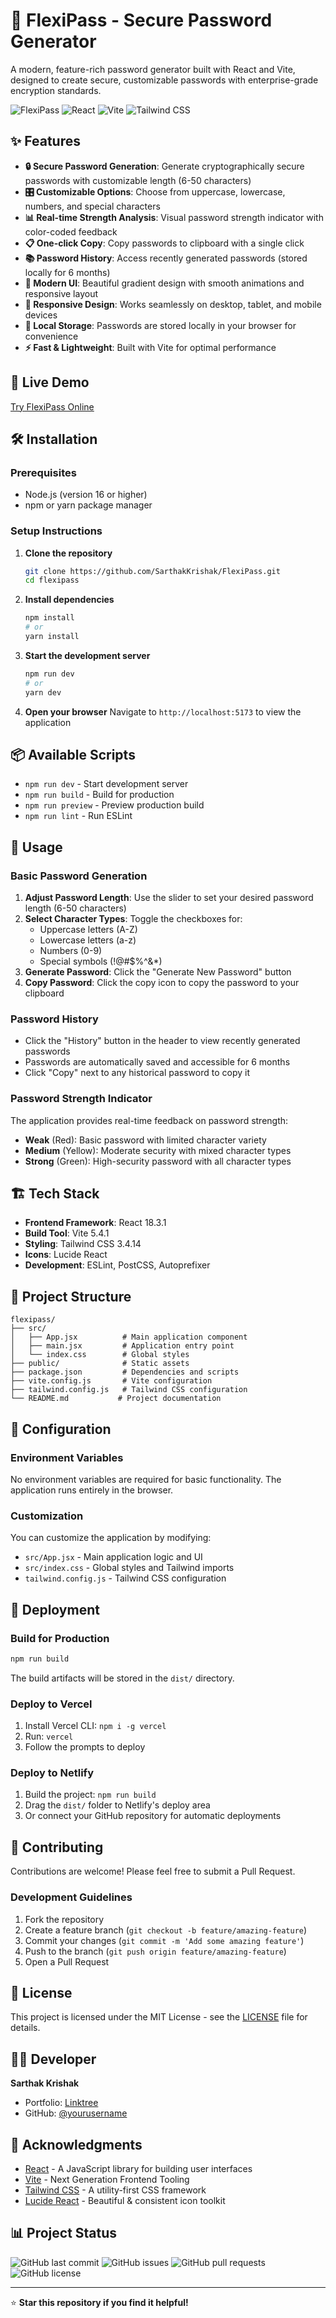 # 🔐 FlexiPass - Secure Password Generator

A modern, feature-rich password generator built with React and Vite, designed to create secure, customizable passwords with enterprise-grade encryption standards.

![FlexiPass](https://img.shields.io/badge/FlexiPass-Password%20Generator-blue?style=for-the-badge&logo=shield)
![React](https://img.shields.io/badge/React-18.3.1-61DAFB?style=for-the-badge&logo=react)
![Vite](https://img.shields.io/badge/Vite-5.4.1-646CFF?style=for-the-badge&logo=vite)
![Tailwind CSS](https://img.shields.io/badge/Tailwind%20CSS-3.4.14-38B2AC?style=for-the-badge&logo=tailwind-css)

## ✨ Features

- **🔒 Secure Password Generation**: Generate cryptographically secure passwords with customizable length (6-50 characters)
- **🎛️ Customizable Options**: Choose from uppercase, lowercase, numbers, and special characters
- **📊 Real-time Strength Analysis**: Visual password strength indicator with color-coded feedback
- **📋 One-click Copy**: Copy passwords to clipboard with a single click
- **📚 Password History**: Access recently generated passwords (stored locally for 6 months)
- **🎨 Modern UI**: Beautiful gradient design with smooth animations and responsive layout
- **📱 Responsive Design**: Works seamlessly on desktop, tablet, and mobile devices
- **🔐 Local Storage**: Passwords are stored locally in your browser for convenience
- **⚡ Fast & Lightweight**: Built with Vite for optimal performance

## 🚀 Live Demo

[Try FlexiPass Online](https://flexipassword.vercel.app/)

## 🛠️ Installation

### Prerequisites

- Node.js (version 16 or higher)
- npm or yarn package manager

### Setup Instructions

1. **Clone the repository**

   ```bash
   git clone https://github.com/SarthakKrishak/FlexiPass.git
   cd flexipass
   ```

2. **Install dependencies**

   ```bash
   npm install
   # or
   yarn install
   ```

3. **Start the development server**

   ```bash
   npm run dev
   # or
   yarn dev
   ```

4. **Open your browser**
   Navigate to `http://localhost:5173` to view the application

## 📦 Available Scripts

- `npm run dev` - Start development server
- `npm run build` - Build for production
- `npm run preview` - Preview production build
- `npm run lint` - Run ESLint

## 🎯 Usage

### Basic Password Generation

1. **Adjust Password Length**: Use the slider to set your desired password length (6-50 characters)
2. **Select Character Types**: Toggle the checkboxes for:
   - Uppercase letters (A-Z)
   - Lowercase letters (a-z)
   - Numbers (0-9)
   - Special symbols (!@#$%^&\*)
3. **Generate Password**: Click the "Generate New Password" button
4. **Copy Password**: Click the copy icon to copy the password to your clipboard

### Password History

- Click the "History" button in the header to view recently generated passwords
- Passwords are automatically saved and accessible for 6 months
- Click "Copy" next to any historical password to copy it

### Password Strength Indicator

The application provides real-time feedback on password strength:

- **Weak** (Red): Basic password with limited character variety
- **Medium** (Yellow): Moderate security with mixed character types
- **Strong** (Green): High-security password with all character types

## 🏗️ Tech Stack

- **Frontend Framework**: React 18.3.1
- **Build Tool**: Vite 5.4.1
- **Styling**: Tailwind CSS 3.4.14
- **Icons**: Lucide React
- **Development**: ESLint, PostCSS, Autoprefixer

## 📁 Project Structure

```
flexipass/
├── src/
│   ├── App.jsx          # Main application component
│   ├── main.jsx         # Application entry point
│   └── index.css        # Global styles
├── public/              # Static assets
├── package.json         # Dependencies and scripts
├── vite.config.js       # Vite configuration
├── tailwind.config.js   # Tailwind CSS configuration
└── README.md           # Project documentation
```

## 🔧 Configuration

### Environment Variables

No environment variables are required for basic functionality. The application runs entirely in the browser.

### Customization

You can customize the application by modifying:

- `src/App.jsx` - Main application logic and UI
- `src/index.css` - Global styles and Tailwind imports
- `tailwind.config.js` - Tailwind CSS configuration

## 🚀 Deployment

### Build for Production

```bash
npm run build
```

The build artifacts will be stored in the `dist/` directory.

### Deploy to Vercel

1. Install Vercel CLI: `npm i -g vercel`
2. Run: `vercel`
3. Follow the prompts to deploy

### Deploy to Netlify

1. Build the project: `npm run build`
2. Drag the `dist/` folder to Netlify's deploy area
3. Or connect your GitHub repository for automatic deployments

## 🤝 Contributing

Contributions are welcome! Please feel free to submit a Pull Request.

### Development Guidelines

1. Fork the repository
2. Create a feature branch (`git checkout -b feature/amazing-feature`)
3. Commit your changes (`git commit -m 'Add some amazing feature'`)
4. Push to the branch (`git push origin feature/amazing-feature`)
5. Open a Pull Request

## 📝 License

This project is licensed under the MIT License - see the [LICENSE](LICENSE) file for details.

## 👨‍💻 Developer

**Sarthak Krishak**

- Portfolio: [Linktree](https://linktr.ee/SarthakKrishak)
- GitHub: [@yourusername](https://github.com/yourusername)

## 🙏 Acknowledgments

- [React](https://reactjs.org/) - A JavaScript library for building user interfaces
- [Vite](https://vitejs.dev/) - Next Generation Frontend Tooling
- [Tailwind CSS](https://tailwindcss.com/) - A utility-first CSS framework
- [Lucide React](https://lucide.dev/) - Beautiful & consistent icon toolkit

## 📊 Project Status

![GitHub last commit](https://img.shields.io/github/last-commit/yourusername/flexipass)
![GitHub issues](https://img.shields.io/github/issues/yourusername/flexipass)
![GitHub pull requests](https://img.shields.io/github/issues-pr/yourusername/flexipass)
![GitHub license](https://img.shields.io/github/license/yourusername/flexipass)

---

⭐ **Star this repository if you find it helpful!**
